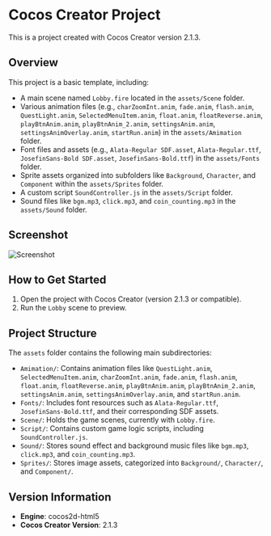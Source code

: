# Cocos Creator Project

This is a project created with Cocos Creator version 2.1.3.

## Overview

This project is a basic template, including:

* A main scene named `Lobby.fire` located in the `assets/Scene` folder.
* Various animation files (e.g., `charZoomInt.anim`, `fade.anim`, `flash.anim`, `QuestLight.anim`, `SelectedMenuItem.anim`, `float.anim`, `floatReverse.anim`, `playBtnAnim.anim`, `playBtnAnim_2.anim`, `settingsAnim.anim`, `settingsAnimOverlay.anim`, `startRun.anim`) in the `assets/Amimation` folder.
* Font files and assets (e.g., `Alata-Regular SDF.asset`, `Alata-Regular.ttf`, `JosefinSans-Bold SDF.asset`, `JosefinSans-Bold.ttf`) in the `assets/Fonts` folder.
* Sprite assets organized into subfolders like `Background`, `Character`, and `Component` within the `assets/Sprites` folder.
* A custom script `SoundController.js` in the `assets/Script` folder.
* Sound files like `bgm.mp3`, `click.mp3`, and `coin_counting.mp3` in the `assets/Sound` folder.

## Screenshot

![Screenshot](https://github.com/VN-Levie/SEA-Coscos-Project/blob/main/screenshot/screenshot.png?raw=true)

## How to Get Started

1. Open the project with Cocos Creator (version 2.1.3 or compatible).
2. Run the `Lobby` scene to preview.

## Project Structure

The `assets` folder contains the following main subdirectories:

* `Amimation/`: Contains animation files like `QuestLight.anim`, `SelectedMenuItem.anim`, `charZoomInt.anim`, `fade.anim`, `flash.anim`, `float.anim`, `floatReverse.anim`, `playBtnAnim.anim`, `playBtnAnim_2.anim`, `settingsAnim.anim`, `settingsAnimOverlay.anim`, and `startRun.anim`.
* `Fonts/`: Includes font resources such as `Alata-Regular.ttf`, `JosefinSans-Bold.ttf`, and their corresponding SDF assets.
* `Scene/`: Holds the game scenes, currently with `Lobby.fire`.
* `Script/`: Contains custom game logic scripts, including `SoundController.js`.
* `Sound/`: Stores sound effect and background music files like `bgm.mp3`, `click.mp3`, and `coin_counting.mp3`.
* `Sprites/`: Stores image assets, categorized into `Background/`, `Character/`, and `Component/`.

## Version Information

* **Engine**: cocos2d-html5
* **Cocos Creator Version**: 2.1.3
